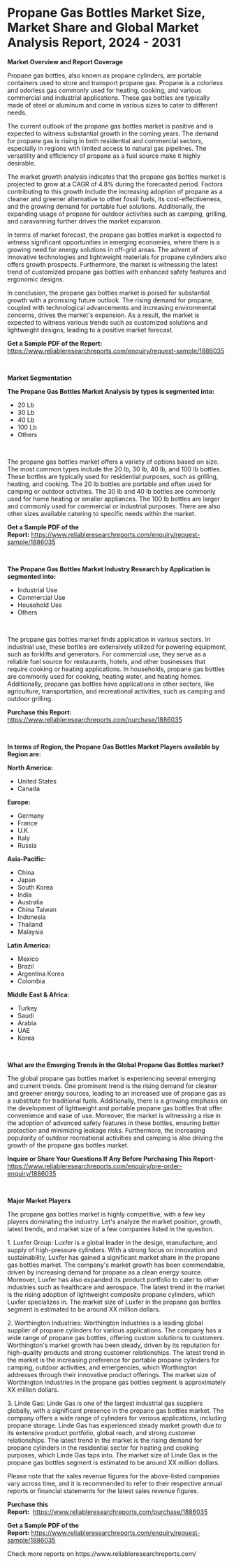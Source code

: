 <p><h1>Propane Gas Bottles Market Size, Market Share and Global Market Analysis Report, 2024 - 2031</h1></p><p><strong>Market Overview and Report Coverage</strong></p>
<p><p>Propane gas bottles, also known as propane cylinders, are portable containers used to store and transport propane gas. Propane is a colorless and odorless gas commonly used for heating, cooking, and various commercial and industrial applications. These gas bottles are typically made of steel or aluminum and come in various sizes to cater to different needs.</p><p>The current outlook of the propane gas bottles market is positive and is expected to witness substantial growth in the coming years. The demand for propane gas is rising in both residential and commercial sectors, especially in regions with limited access to natural gas pipelines. The versatility and efficiency of propane as a fuel source make it highly desirable.</p><p>The market growth analysis indicates that the propane gas bottles market is projected to grow at a CAGR of 4.8% during the forecasted period. Factors contributing to this growth include the increasing adoption of propane as a cleaner and greener alternative to other fossil fuels, its cost-effectiveness, and the growing demand for portable fuel solutions. Additionally, the expanding usage of propane for outdoor activities such as camping, grilling, and caravanning further drives the market expansion.</p><p>In terms of market forecast, the propane gas bottles market is expected to witness significant opportunities in emerging economies, where there is a growing need for energy solutions in off-grid areas. The advent of innovative technologies and lightweight materials for propane cylinders also offers growth prospects. Furthermore, the market is witnessing the latest trend of customized propane gas bottles with enhanced safety features and ergonomic designs.</p><p>In conclusion, the propane gas bottles market is poised for substantial growth with a promising future outlook. The rising demand for propane, coupled with technological advancements and increasing environmental concerns, drives the market's expansion. As a result, the market is expected to witness various trends such as customized solutions and lightweight designs, leading to a positive market forecast.</p></p>
<p><strong>Get a Sample PDF of the Report:</strong> <a href="https://www.reliableresearchreports.com/enquiry/request-sample/1886035">https://www.reliableresearchreports.com/enquiry/request-sample/1886035</a></p>
<p>&nbsp;</p>
<p><strong>Market Segmentation</strong></p>
<p><strong>The Propane Gas Bottles Market Analysis by types is segmented into:</strong></p>
<p><ul><li>20 Lb</li><li>30 Lb</li><li>40 Lb</li><li>100 Lb</li><li>Others</li></ul></p>
<p>&nbsp;</p>
<p><p>The propane gas bottles market offers a variety of options based on size. The most common types include the 20 lb, 30 lb, 40 lb, and 100 lb bottles. These bottles are typically used for residential purposes, such as grilling, heating, and cooking. The 20 lb bottles are portable and often used for camping or outdoor activities. The 30 lb and 40 lb bottles are commonly used for home heating or smaller appliances. The 100 lb bottles are larger and commonly used for commercial or industrial purposes. There are also other sizes available catering to specific needs within the market.</p></p>
<p><strong>Get a Sample PDF of the Report:</strong>&nbsp;<a href="https://www.reliableresearchreports.com/enquiry/request-sample/1886035">https://www.reliableresearchreports.com/enquiry/request-sample/1886035</a></p>
<p>&nbsp;</p>
<p><strong>The Propane Gas Bottles Market Industry Research by Application is segmented into:</strong></p>
<p><ul><li>Industrial Use</li><li>Commercial Use</li><li>Household Use</li><li>Others</li></ul></p>
<p>&nbsp;</p>
<p><p>The propane gas bottles market finds application in various sectors. In industrial use, these bottles are extensively utilized for powering equipment, such as forklifts and generators. For commercial use, they serve as a reliable fuel source for restaurants, hotels, and other businesses that require cooking or heating applications. In households, propane gas bottles are commonly used for cooking, heating water, and heating homes. Additionally, propane gas bottles have applications in other sectors, like agriculture, transportation, and recreational activities, such as camping and outdoor grilling.</p></p>
<p><strong>Purchase this Report:</strong>&nbsp; <a href="https://www.reliableresearchreports.com/purchase/1886035">https://www.reliableresearchreports.com/purchase/1886035</a></p>
<p>&nbsp;</p>
<p><strong>In terms of Region, the Propane Gas Bottles Market Players available by Region are:</strong></p>
<p>
    <p> <strong> North America: </strong>
        <ul>
            <li>United States</li>
            <li>Canada</li>
        </ul>
        </p> 
    <p> <strong> Europe: </strong>
        <ul>
            <li>Germany</li>
            <li>France</li>
            <li>U.K.</li>
            <li>Italy</li>
            <li>Russia</li>
        </ul>
        </p> 
    <p> <strong> Asia-Pacific: </strong>
        <ul>
            <li>China</li>
            <li>Japan</li>
            <li>South Korea</li>
            <li>India</li>
            <li>Australia</li>
            <li>China Taiwan</li>
            <li>Indonesia</li>
            <li>Thailand</li>
            <li>Malaysia</li>
        </ul>
        </p> 
    <p> <strong> Latin America: </strong>
        <ul>
            <li>Mexico</li>
            <li>Brazil</li>
            <li>Argentina Korea</li>
            <li>Colombia</li>
        </ul>
        </p> 
    <p> <strong> Middle East & Africa: </strong>
        <ul>
            <li>Turkey</li>
            <li>Saudi</li>
            <li>Arabia</li>
            <li>UAE</li>
            <li>Korea</li>
        </ul>
    </p>
    </p>
<p>&nbsp;</p>
<p><strong>What are the Emerging Trends in the Global Propane Gas Bottles market?</strong></p>
<p><p>The global propane gas bottles market is experiencing several emerging and current trends. One prominent trend is the rising demand for cleaner and greener energy sources, leading to an increased use of propane gas as a substitute for traditional fuels. Additionally, there is a growing emphasis on the development of lightweight and portable propane gas bottles that offer convenience and ease of use. Moreover, the market is witnessing a rise in the adoption of advanced safety features in these bottles, ensuring better protection and minimizing leakage risks. Furthermore, the increasing popularity of outdoor recreational activities and camping is also driving the growth of the propane gas bottles market.</p></p>
<p><strong>Inquire or Share Your Questions If Any Before Purchasing This Report</strong>- <a href="https://www.reliableresearchreports.com/enquiry/pre-order-enquiry/1886035">https://www.reliableresearchreports.com/enquiry/pre-order-enquiry/1886035</a></p>
<p>&nbsp;</p>
<p><strong>Major Market Players</strong></p>
<p><p>The propane gas bottles market is highly competitive, with a few key players dominating the industry. Let's analyze the market position, growth, latest trends, and market size of a few companies listed in the question.</p><p>1. Luxfer Group: Luxfer is a global leader in the design, manufacture, and supply of high-pressure cylinders. With a strong focus on innovation and sustainability, Luxfer has gained a significant market share in the propane gas bottles market. The company's market growth has been commendable, driven by increasing demand for propane as a clean energy source. Moreover, Luxfer has also expanded its product portfolio to cater to other industries such as healthcare and aerospace. The latest trend in the market is the rising adoption of lightweight composite propane cylinders, which Luxfer specializes in. The market size of Luxfer in the propane gas bottles segment is estimated to be around XX million dollars.</p><p>2. Worthington Industries: Worthington Industries is a leading global supplier of propane cylinders for various applications. The company has a wide range of propane gas bottles, offering custom solutions to customers. Worthington's market growth has been steady, driven by its reputation for high-quality products and strong customer relationships. The latest trend in the market is the increasing preference for portable propane cylinders for camping, outdoor activities, and emergencies, which Worthington addresses through their innovative product offerings. The market size of Worthington Industries in the propane gas bottles segment is approximately XX million dollars.</p><p>3. Linde Gas: Linde Gas is one of the largest industrial gas suppliers globally, with a significant presence in the propane gas bottles market. The company offers a wide range of cylinders for various applications, including propane storage. Linde Gas has experienced steady market growth due to its extensive product portfolio, global reach, and strong customer relationships. The latest trend in the market is the rising demand for propane cylinders in the residential sector for heating and cooking purposes, which Linde Gas taps into. The market size of Linde Gas in the propane gas bottles segment is estimated to be around XX million dollars.</p><p>Please note that the sales revenue figures for the above-listed companies vary across time, and it is recommended to refer to their respective annual reports or financial statements for the latest sales revenue figures.</p></p>
<p><strong>Purchase this Report:</strong>&nbsp;&nbsp;<a href="https://www.reliableresearchreports.com/purchase/1886035">https://www.reliableresearchreports.com/purchase/1886035</a></p>
<p></p>
<p><strong>Get a Sample PDF of the Report:</strong>&nbsp;<a href="https://www.reliableresearchreports.com/enquiry/request-sample/1886035">https://www.reliableresearchreports.com/enquiry/request-sample/1886035</a></p>
<p>Check more reports on https://www.reliableresearchreports.com/</p>